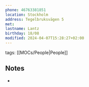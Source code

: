 ```yaml
---
phone: 46763381851
location: Stockholm
address: Tegelbruksvägen 5
met:
lastname: Lantz
birthday: 18/08
modified: 2024-04-07T15:28:27+02:00
---
```


tags: [[MOCs/People|People]]

## Notes

-
